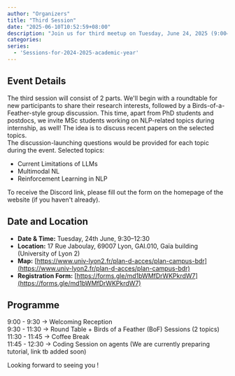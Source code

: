 ```yaml
---
author: "Organizers"
title: "Third Session"
date: "2025-06-10T10:52:59+08:00"
description: "Join us for third meetup on Tuesday, June 24, 2025 (9:00–13:00)!"
categories:
series:
  - 'Sessions-for-2024-2025-academic-year'
---
```


## Event Details
The third session will consist of 2 parts. 
We'll begin with a roundtable for new participants to share their research interests, followed by a Birds-of-a-Feather-style group discussion.
This time, apart from PhD students and postdocs, we invite MSc students working on NLP-related topics during internship, as well!
The idea is to discuss recent papers on the selected topics.  
The discussion-launching questions would be provided for each topic during the event.
Selected topics:

- Current Limitations of LLMs 
- Multimodal NL
- Reinforcement Learning in NLP

To receive the Discord link, please fill out the form on the homepage of the website (if you haven't already).

## Date and Location

- **Date & Time:** Tuesday, 24th June, 9:30–12:30  
- **Location:** 17 Rue Jaboulay, 69007 Lyon, GAI.010, Gaïa building (University of Lyon 2)  
- **Map:** [https://www.univ-lyon2.fr/plan-d-acces/plan-campus-bdr](https://www.univ-lyon2.fr/plan-d-acces/plan-campus-bdr)  
- **Registration Form:** [https://forms.gle/md1bWMfDrWKPkrdW7](https://forms.gle/md1bWMfDrWKPkrdW7)


## Programme

 9:00 - 9:30 → Welcoming Reception  
 9:30 - 11:30 → Round Table + Birds of a Feather (BoF) Sessions (2 topics)  
11:30 - 11:45 → Coffee Break  
11:45 - 12:30 → Coding Session on agents (We are currently preparing tutorial, link tb added soon)   

Looking forward to seeing you !
